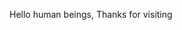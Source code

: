 Hello human beings,
Thanks for visiting 
<!---
niteazi/niteazi is a ✨ special ✨ repository because its `README.md` (this file) appears on your GitHub profile.
You can click the Preview link to take a look at your changes.
--->
